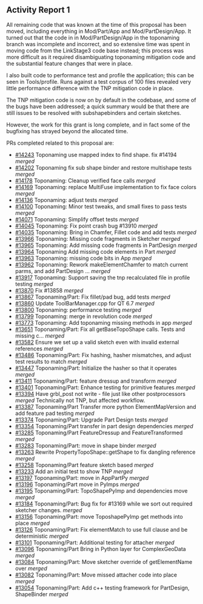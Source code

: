 ## Activity Report 1

All remaining code that was known at the time of this proposal has been moved, including everything in Mod/Part/App and Mod/PartDesign/App.  It turned out that the code in in Mod/PartDesign/App in the toponaming branch was incomplete and incorrect, and so extensive time was spent in moving code from the LinkStage3 code base instead; this process was more difficult as it required disambiguating toponaming mitigation code and the substantial feature changes that were in place.

I also built code to performance test and profile the application; this can be seen in Tools/profile.  Runs against a test corpus of 100 files revealed very little performance difference with the TNP mitigation code in place.

The TNP mitigation code is now on by default in the codebase, and some of the bugs have been addressed; a quick summary would be that there are still issues to be resolved with subshapebinders and certain sketches.

However, the work for this grant is long complete, and in fact some of the bugfixing has strayed beyond the allocated time.

PRs completed related to this proposal are:

* [#14243](https://github.com/FreeCAD/FreeCAD/pull/14243) Toponaming use mapped index to find shape. fix #14194  *merged*
* [#14202](https://github.com/FreeCAD/FreeCAD/pull/14202) Toponaming fix sub shape binder and restore multishape tests  *merged*
* [#14178](https://github.com/FreeCAD/FreeCAD/pull/14178) Toponaming: Cleanup verified face calls  *merged*
* [#14169](https://github.com/FreeCAD/FreeCAD/pull/14169) Toponaming: replace MultiFuse implementation to fix face colors  *merged*
* [#14136](https://github.com/FreeCAD/FreeCAD/pull/14136) Toponaming: adjust tests  *merged*
* [#14100](https://github.com/FreeCAD/FreeCAD/pull/14100) Toponaming: Minor test tweaks, and small fixes to pass tests  *merged*
* [#14071](https://github.com/FreeCAD/FreeCAD/pull/14071) Toponaming: Simplify offset tests  *merged*
* [#14045](https://github.com/FreeCAD/FreeCAD/pull/14045) Toponaming: Fix point crash bug #13910  *merged*
* [#14035](https://github.com/FreeCAD/FreeCAD/pull/14035) Toponaming: Bring in Chamfer, Fillet code and add tests  *merged*
* [#13966](https://github.com/FreeCAD/FreeCAD/pull/13966) Toponaming: Missing code fragments in Sketcher  *merged*
* [#13965](https://github.com/FreeCAD/FreeCAD/pull/13965) Toponaming: Add missing code fragments in PartDesign  *merged*
* [#13964](https://github.com/FreeCAD/FreeCAD/pull/13964) Toponaming Add missing code elements in Part  *merged*
* [#13963](https://github.com/FreeCAD/FreeCAD/pull/13963) Toponaming: missing code bits in App  *merged*
* [#13962](https://github.com/FreeCAD/FreeCAD/pull/13962) Toponaming: Rework makeElementChamfer to match current parms, and add PartDesign …  *merged*
* [#13917](https://github.com/FreeCAD/FreeCAD/pull/13917) Toponaming: Support saving the tnp recalculated file in profile testing  *merged*
* [#13870](https://github.com/FreeCAD/FreeCAD/pull/13870) Fix #13858  *merged*
* [#13867](https://github.com/FreeCAD/FreeCAD/pull/13867) Toponaming/Part: Fix fillet/pad bug, add tests  *merged*
* [#13860](https://github.com/FreeCAD/FreeCAD/pull/13860) Update ToolBarManager.cpp for QT 6.7  *merged*
* [#13800](https://github.com/FreeCAD/FreeCAD/pull/13800) Toponaming: performance testing  *merged*
* [#13799](https://github.com/FreeCAD/FreeCAD/pull/13799) Toponaming: merge in revolution code  *merged*
* [#13773](https://github.com/FreeCAD/FreeCAD/pull/13773) Toponaming: Add toponaming missing methods in app  *merged*
* [#13651](https://github.com/FreeCAD/FreeCAD/pull/13651) Toponaming/Part: Fix all getBaseTopoShape calls. Tests and missing c…  *merged*
* [#13582](https://github.com/FreeCAD/FreeCAD/pull/13582) Ensure we set up a valid sketch even with invalid external references  *merged*
* [#13486](https://github.com/FreeCAD/FreeCAD/pull/13486) Toponaming/Part: Fix hashing, hasher mismatches, and adjust test results to match  *merged*
* [#13447](https://github.com/FreeCAD/FreeCAD/pull/13447) Toponaming/Part: Initialize the hasher so that it operates  *merged*
* [#13411](https://github.com/FreeCAD/FreeCAD/pull/13411) Toponaming/Part: feature dressup and transform  *merged*
* [#13401](https://github.com/FreeCAD/FreeCAD/pull/13401) Toponaming/Part: Enhance testing for primitive features  *merged*
* [#13394](https://github.com/FreeCAD/FreeCAD/pull/13394) Have grbl_post not write - file just like other postprocessors  *merged*  Technically not TNP, but affected workflow.
* [#13387](https://github.com/FreeCAD/FreeCAD/pull/13387) Toponaming/Part Transfer more python ElementMapVersion and add feature pad testing  *merged*
* [#13374](https://github.com/FreeCAD/FreeCAD/pull/13374) Toponaming/Part: Upgrade Part Design tests  *merged*
* [#13354](https://github.com/FreeCAD/FreeCAD/pull/13354) Toponaming/Part transfer in part design dependencies  *merged*
* [#13285](https://github.com/FreeCAD/FreeCAD/pull/13285) Toponaming/Part FeatureDressup and FeatureTransformed  *merged*
* [#13283](https://github.com/FreeCAD/FreeCAD/pull/13283) Toponaming/Part: move in shape binder  *merged*
* [#13263](https://github.com/FreeCAD/FreeCAD/pull/13263) Rewrite PropertyTopoShape::getShape to fix dangling reference  *merged*
* [#13258](https://github.com/FreeCAD/FreeCAD/pull/13258) Toponaming/Part feature sketch based  *merged*
* [#13233](https://github.com/FreeCAD/FreeCAD/pull/13233) Add an initial test to show TNP  *merged*
* [#13197](https://github.com/FreeCAD/FreeCAD/pull/13197) Toponaming/Part: move in AppPartPy  *merged*
* [#13196](https://github.com/FreeCAD/FreeCAD/pull/13196) Toponaming/Part move in PyImps  *merged*
* [#13195](https://github.com/FreeCAD/FreeCAD/pull/13195) Toponaming/Part: TopoShapePyImp and dependencies move  *merged*
* [#13184](https://github.com/FreeCAD/FreeCAD/pull/13184) Toponaming/Part: Bug fix for #13169 while we sort out required sketcher changes.  *merged*
* [#13156](https://github.com/FreeCAD/FreeCAD/pull/13156) Toponaming/Part: move ToposhapePyImp get methods into place  *merged*
* [#13126](https://github.com/FreeCAD/FreeCAD/pull/13126) Toponaming/Part: Fix elementMatch to use full clause and be deterministic  *merged*
* [#13101](https://github.com/FreeCAD/FreeCAD/pull/13101) Toponaming/Part: Additional testing for attacher  *merged*
* [#13096](https://github.com/FreeCAD/FreeCAD/pull/13096) Toponaming/Part Bring in Python layer for ComplexGeoData  *merged*
* [#13084](https://github.com/FreeCAD/FreeCAD/pull/13084) Toponaming/Part: Move sketcher override of getElementName over  *merged*
* [#13082](https://github.com/FreeCAD/FreeCAD/pull/13082) Toponaming/Part: Move missed attacher code into place  *merged*
* [#13054](https://github.com/FreeCAD/FreeCAD/pull/13054) Toponaming/Part: Add c++ testing framework for PartDesign, ShapeBinder  *merged*

